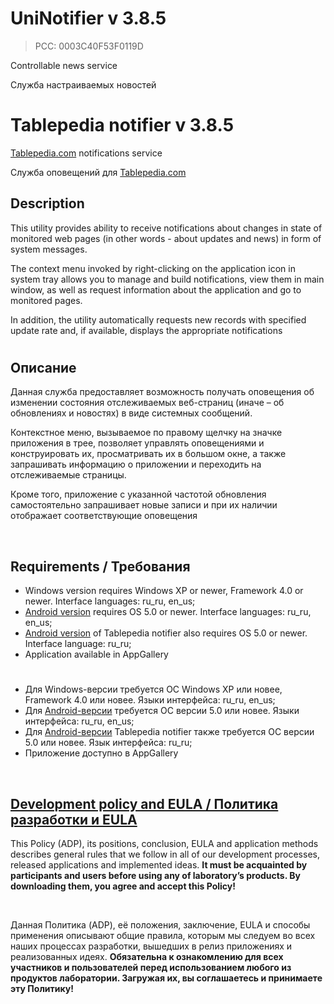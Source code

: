 # UniNotifier v 3.8.5
> PCC: 0003C40F53F0119D


Controllable news service

Служба настраиваемых новостей



# Tablepedia notifier v 3.8.5


[Tablepedia.com](http://tablepedia.com) notifications service

Служба оповещений для [Tablepedia.com](http://tablepedia.com)



## Description

This utility provides ability to receive notifications about changes in state of monitored web pages
(in other words - about updates and news) in form of system messages.

The context menu invoked by right-clicking on the application icon in system tray allows you to manage and build notifications,
view them in main window, as well as request information about the application and go to monitored pages.

In addition, the utility automatically requests new records with specified update rate and,
if available, displays the appropriate notifications

#

## Описание

Данная служба предоставляет возможность получать оповещения об изменении состояния отслеживаемых веб-страниц
(иначе – об обновлениях и новостях) в виде системных сообщений.

Контекстное меню, вызываемое по правому щелчку на значке приложения в трее, позволяет управлять оповещениями и конструировать их,
просматривать их в большом окне, а также запрашивать информацию о приложении и переходить на отслеживаемые страницы.

Кроме того, приложение с указанной частотой обновления самостоятельно запрашивает новые записи
и при их наличии отображает соответствующие оповещения

&nbsp;



## Requirements / Требования

- Windows version requires Windows XP or newer, Framework 4.0 or newer. Interface languages: ru_ru, en_us;
- [Android version](https://play.google.com/store/apps/details?id=com.RD_AAOW.UniNotifier) requires OS 5.0 or newer. Interface languages: ru_ru, en_us;
- [Android version](https://play.google.com/store/apps/details?id=com.RD_AAOW.TablepediaNotifier) of Tablepedia notifier also requires OS 5.0 or newer. Interface language: ru_ru;
- Application available in AppGallery

#

- Для Windows-версии требуется ОС Windows XP или новее, Framework 4.0 или новее. Языки интерфейса: ru_ru, en_us;
- Для [Android-версии](https://play.google.com/store/apps/details?id=com.RD_AAOW.UniNotifier) требуется ОС версии 5.0 или новее. Языки интерфейса: ru_ru, en_us;
- Для [Android-версии](https://play.google.com/store/apps/details?id=com.RD_AAOW.TablepediaNotifier) Tablepedia notifier также требуется ОС версии 5.0 или новее. Язык интерфейса: ru_ru;
- Приложение доступно в AppGallery

&nbsp;



## [Development policy and EULA / Политика разработки и EULA](https://github.com/adslbarxatov/adp)

This Policy (ADP), its positions, conclusion, EULA and application methods
describes general rules that we follow in all of our development processes, released applications and implemented ideas.
**It must be acquainted by participants and users before using any of laboratory’s products.
By downloading them, you agree and accept this Policy!**

&nbsp;

Данная Политика (ADP), её положения, заключение, EULA и способы применения
описывают общие правила, которым мы следуем во всех наших процессах разработки, вышедших в релиз приложениях
и реализованных идеях.
**Обязательна к ознакомлению для всех участников и пользователей перед использованием любого из продуктов лаборатории.
Загружая их, вы соглашаетесь и принимаете эту Политику!**
